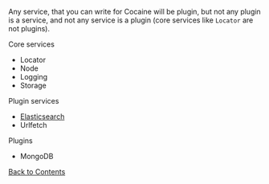 Any service, that you can write for Cocaine will be plugin, but not any plugin is a service, and not any service is a plugin (core services like `Locator` are not plugins).

Core services

 * Locator
 * Node
 * Logging
 * Storage

 Plugin services

 * [Elasticsearch](services-and-plugins-elasticsearch.md)
 * Urlfetch

 Plugins

   * MongoDB

   [Back to Contents](contents.md)